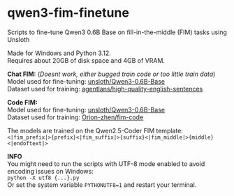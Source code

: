 # qwen3-fim-finetune
Scripts to fine-tune Qwen3 0.6B Base on fill-in-the-middle (FIM) tasks using Unsloth

Made for Windows and Python 3.12.
\
Requires about 20GB of disk space and 4GB of VRAM.


**Chat FIM:** (*Doesnt work, either bugged train code or too little train data*)
\
Model used for fine-tuning:
[unsloth/Qwen3-0.6B-Base](https://huggingface.co/unsloth/Qwen3-0.6B-Base)
\
Dataset used for training:
[agentlans/high-quality-english-sentences](https://huggingface.co/datasets/agentlans/high-quality-english-sentences)


**Code FIM:**
\
Model used for fine-tuning:
[unsloth/Qwen3-0.6B-Base](https://huggingface.co/unsloth/Qwen3-0.6B-Base)
\
Dataset used for training:
[Orion-zhen/fim-code](https://huggingface.co/datasets/Orion-zhen/fim-code)


The models are trained on the Qwen2.5-Coder FIM template:
\
`<|fim_prefix|>{prefix}<|fim_suffix|>{suffix}<|fim_middle|>{middle}<|endoftext|>`


**INFO**
\
You might need to run the scripts with UTF-8 mode enabled to avoid encoding issues on Windows:
\
`python -X utf8 {...}.py`
\
Or set the system variable `PYTHONUTF8=1` and restart your terminal.